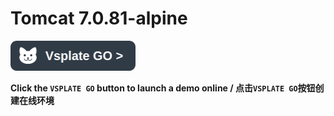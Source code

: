 # Tomcat 7.0.81-alpine

<a href="https://www.vsplate.com/?docker-compose=https://github.com/vsplate/dcenvs/tomcat/7.0.81-alpine"><img alt="VSPLATE GO" src="https://raw.githubusercontent.com/vsplate/images/master/vsgo_btn.png" width="200px"></a>

**Click the `VSPLATE GO` button to launch a demo online / 点击`VSPLATE GO`按钮创建在线环境**
